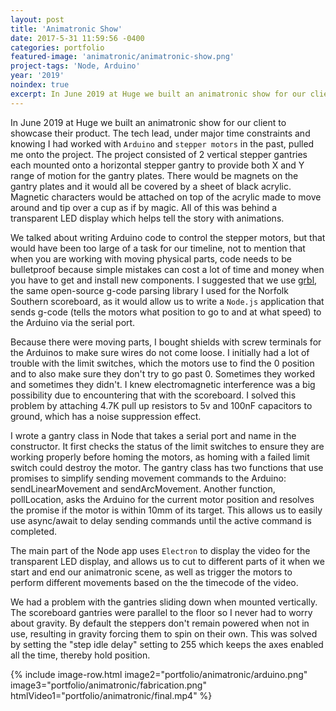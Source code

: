 ```yaml
---
layout: post
title: 'Animatronic Show'
date: 2017-5-31 11:59:56 -0400
categories: portfolio
featured-image: 'animatronic/animatronic-show.png'
project-tags: 'Node, Arduino'
year: '2019'
noindex: true
excerpt: In June 2019 at Huge we built an animatronic show for our client to showcase their product.
---
```


In June 2019 at Huge we built an animatronic show for our client to showcase their product. The tech lead, under major time constraints and knowing I had worked with `Arduino` and `stepper motors` in the past, pulled me onto the project. The project consisted of 2 vertical stepper gantries each mounted onto a horizontal stepper gantry to provide both X and Y range of motion for the gantry plates. There would be magnets on the gantry plates and it would all be covered by a sheet of black acrylic. Magnetic characters would be attached on top of the acrylic made to move around and tip over a cup as if by magic. All of this was behind a transparent LED display which helps tell the story with animations.

We talked about writing Arduino code to control the stepper motors, but that would have been too large of a task for our timeline, not to mention that when you are working with moving physical parts, code needs to be bulletproof because simple mistakes can cost a lot of time and money when you have to get and install new components. I suggested that we use [grbl](https://github.com/grbl/grbl), the same open-source g-code parsing library I used for the Norfolk Southern scoreboard, as it would allow us to write a `Node.js` application that sends g-code (tells the motors what position to go to and at what speed) to the Arduino via the serial port.

Because there were moving parts, I bought shields with screw terminals for the Arduinos to make sure wires do not come loose. I initially had a lot of trouble with the limit switches, which the motors use to find the 0 position and to also make sure they don't try to go past 0. Sometimes they worked and sometimes they didn't. I knew electromagnetic interference was a big possibility due to encountering that with the scoreboard. I solved this problem by attaching 4.7K pull up resistors to 5v and 100nF capacitors to ground, which has a noise suppression effect.

I wrote a gantry class in Node that takes a serial port and name in the constructor. It first checks the status of the limit switches to ensure they are working properly before homing the motors, as homing with a failed limit switch could destroy the motor. The gantry class has two functions that use promises to simplify sending movement commands to the Arduino: sendLinearMovement and sendArcMovement. Another function, pollLocation, asks the Arduino for the current motor position and resolves the promise if the motor is within 10mm of its target. This allows us to easily use async/await to delay sending commands until the active command is completed.

The main part of the Node app uses `Electron` to display the video for the transparent LED display, and allows us to cut to different parts of it when we start and end our animatronic scene, as well as trigger the motors to perform different movements based on the the timecode of the video.

We had a problem with the gantries sliding down when mounted vertically. The scoreboard gantries were parallel to the floor so I never had to worry about gravity. By default the steppers don't remain powered when not in use, resulting in gravity forcing them to spin on their own. This was solved by setting the "step idle delay" setting to 255 which keeps the axes enabled all the time, thereby hold position.

{% include image-row.html image2="portfolio/animatronic/arduino.png" image3="portfolio/animatronic/fabrication.png" htmlVideo1="portfolio/animatronic/final.mp4" %}
